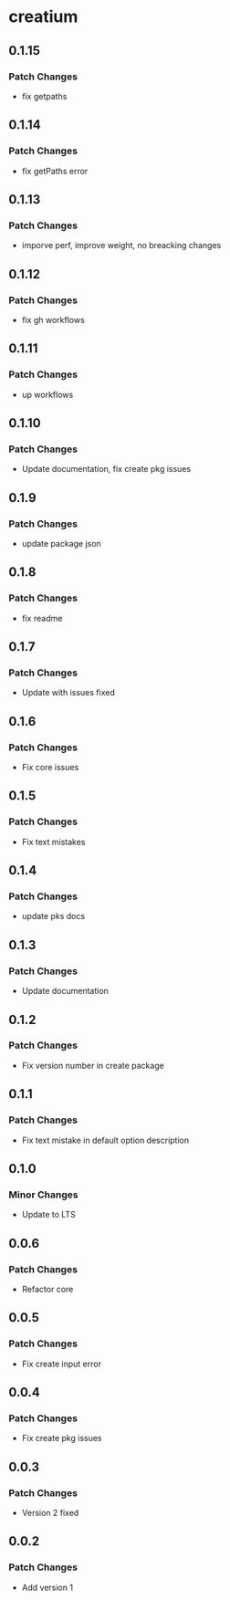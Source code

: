 # creatium

## 0.1.15

### Patch Changes

- fix getpaths

## 0.1.14

### Patch Changes

- fix getPaths error

## 0.1.13

### Patch Changes

- imporve perf, improve weight, no breacking changes

## 0.1.12

### Patch Changes

- fix gh workflows

## 0.1.11

### Patch Changes

- up workflows

## 0.1.10

### Patch Changes

- Update documentation, fix create pkg issues

## 0.1.9

### Patch Changes

- update package json

## 0.1.8

### Patch Changes

- fix readme

## 0.1.7

### Patch Changes

- Update with issues fixed

## 0.1.6

### Patch Changes

- Fix core issues

## 0.1.5

### Patch Changes

- Fix text mistakes

## 0.1.4

### Patch Changes

- update pks docs

## 0.1.3

### Patch Changes

- Update documentation

## 0.1.2

### Patch Changes

- Fix version number in create package

## 0.1.1

### Patch Changes

- Fix text mistake in default option description

## 0.1.0

### Minor Changes

- Update to LTS

## 0.0.6

### Patch Changes

- Refactor core

## 0.0.5

### Patch Changes

- Fix create input error

## 0.0.4

### Patch Changes

- Fix create pkg issues

## 0.0.3

### Patch Changes

- Version 2 fixed

## 0.0.2

### Patch Changes

- Add version 1
